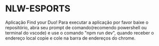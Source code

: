 # NLW-ESPORTS
 Aplicação Find your Duo!
Para executar a aplicação por favor baixe o repositório, abra seu prompt de comando(recomendo powershell ou terminal do vscode) e use o comando "npm run dev", quando receber o endereço local copie e cole na barra de endereços do chrome.
